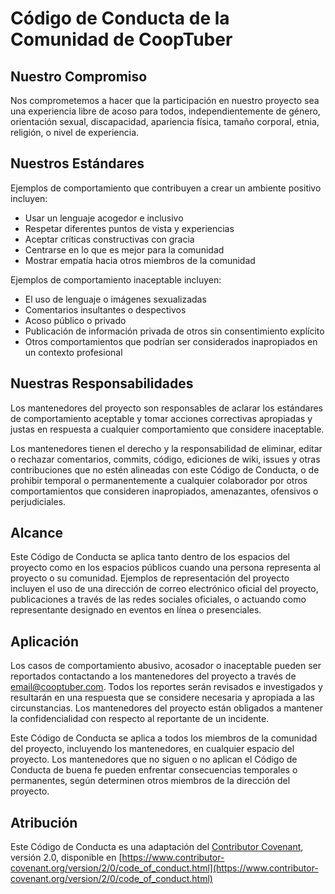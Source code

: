 # Código de Conducta de la Comunidad de CoopTuber

## Nuestro Compromiso

Nos comprometemos a hacer que la participación en nuestro proyecto sea una experiencia libre de acoso para todos, independientemente de género, orientación sexual, discapacidad, apariencia física, tamaño corporal, etnia, religión, o nivel de experiencia.

## Nuestros Estándares

Ejemplos de comportamiento que contribuyen a crear un ambiente positivo incluyen:

- Usar un lenguaje acogedor e inclusivo
- Respetar diferentes puntos de vista y experiencias
- Aceptar críticas constructivas con gracia
- Centrarse en lo que es mejor para la comunidad
- Mostrar empatía hacia otros miembros de la comunidad

Ejemplos de comportamiento inaceptable incluyen:

- El uso de lenguaje o imágenes sexualizadas
- Comentarios insultantes o despectivos
- Acoso público o privado
- Publicación de información privada de otros sin consentimiento explícito
- Otros comportamientos que podrían ser considerados inapropiados en un contexto profesional

## Nuestras Responsabilidades

Los mantenedores del proyecto son responsables de aclarar los estándares de comportamiento aceptable y tomar acciones correctivas apropiadas y justas en respuesta a cualquier comportamiento que considere inaceptable.

Los mantenedores tienen el derecho y la responsabilidad de eliminar, editar o rechazar comentarios, commits, código, ediciones de wiki, issues y otras contribuciones que no estén alineadas con este Código de Conducta, o de prohibir temporal o permanentemente a cualquier colaborador por otros comportamientos que consideren inapropiados, amenazantes, ofensivos o perjudiciales.

## Alcance

Este Código de Conducta se aplica tanto dentro de los espacios del proyecto como en los espacios públicos cuando una persona representa al proyecto o su comunidad. Ejemplos de representación del proyecto incluyen el uso de una dirección de correo electrónico oficial del proyecto, publicaciones a través de las redes sociales oficiales, o actuando como representante designado en eventos en línea o presenciales.

## Aplicación

Los casos de comportamiento abusivo, acosador o inaceptable pueden ser reportados contactando a los mantenedores del proyecto a través de [email@cooptuber.com](mailto:email@cooptuber.com). Todos los reportes serán revisados e investigados y resultarán en una respuesta que se considere necesaria y apropiada a las circunstancias. Los mantenedores del proyecto están obligados a mantener la confidencialidad con respecto al reportante de un incidente.

Este Código de Conducta se aplica a todos los miembros de la comunidad del proyecto, incluyendo los mantenedores, en cualquier espacio del proyecto. Los mantenedores que no siguen o no aplican el Código de Conducta de buena fe pueden enfrentar consecuencias temporales o permanentes, según determinen otros miembros de la dirección del proyecto.

## Atribución

Este Código de Conducta es una adaptación del [Contributor Covenant](https://www.contributor-covenant.org), versión 2.0, disponible en [https://www.contributor-covenant.org/version/2/0/code_of_conduct.html](https://www.contributor-covenant.org/version/2/0/code_of_conduct.html)
